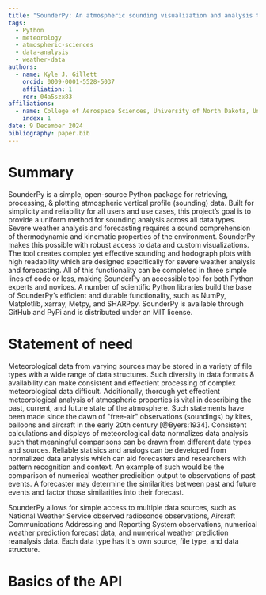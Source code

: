 ```yaml
---
title: "SounderPy: An atmospheric sounding visualization and analysis tool for Python"
tags:
  - Python
  - meteorology
  - atmospheric-sciences
  - data-analysis
  - weather-data
authors:
  - name: Kyle J. Gillett
    orcid: 0009-0001-5528-5037
    affiliation: 1
    ror: 04a5szx83
affiliations:
  - name: College of Aerospace Sciences, University of North Dakota, United States
    index: 1
date: 9 December 2024
bibliography: paper.bib
---
```



# Summary

SounderPy is a simple, open-source Python package for retrieving, processing, & 
plotting atmospheric vertical profile (sounding) data. Built for simplicity and
reliability for all users and use cases, this project’s goal is to provide a 
uniform method for sounding analysis across all data types. Severe weather analysis
and forecasting requires a sound comprehension of thermodynamic and kinematic properties of the 
environment. SounderPy makes this possible with robust access to data and custom 
visualizations. The tool creates complex yet effective sounding and hodograph 
plots with high readability which are designed specifically for severe weather 
analysis and forecasting. All of this functionality can be completed in three simple lines of code or less, 
making SounderPy an accessible tool for both Python experts and novices. A number
of scientific Python libraries build the base of SounderPy’s efficient and 
durable functionality, such as NumPy, Matplotlib, xarray, Metpy, and SHARPpy. 
SounderPy is available through GitHub and PyPi and is distributed under an 
MIT license.

# Statement of need

Meteorological data from varying sources may be stored in a variety of file types 
with a wide range of data structures. Such diversity in data formats & availability 
can make consistent and effectient processing of complex meteorological data difficult.
Additionally, thorough yet effectient meteorological analysis of atmospheric properties is 
vital in describing the past, current, and future state of the atmosphere. Such statements 
have been made since the dawn of "free-air" observations (soundings) by kites, balloons and 
aircraft in the early 20th century [@Byers:1934]. Consistent calculations and displays of 
meteorological data normalizes data analysis such that meaningful comparisons can be 
drawn from different data types and sources. Reliable statisics and analogs can be developed
from normalized data analysis which can aid forecasters and researchers with pattern recognition 
and context. An example of such would be the comparison of numerical weather predicition output 
to observations of past events. A forecaster may determine the similarities between 
past and future events and factor those similarities into their forecast.

SounderPy allows for simple access to multiple data sources, such as National Weather Service 
observed radiosonde observations, Aircraft Communications Addressing and Reporting System 
observations, numerical weather prediction forecast data, and numerical weather prediction 
reanalysis data. Each data type has it's own source, file type, and data structure. 


# Basics of the API





